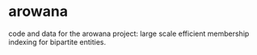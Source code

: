 arowana
========

code and data for the arowana project: large scale efficient membership indexing for bipartite entities.
